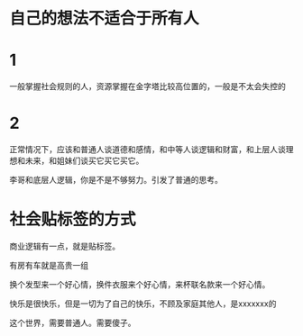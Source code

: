 # 自己的想法不适合于所有人

# 1
一般掌握社会规则的人，资源掌握在金字塔比较高位置的，一般是不太会失控的

# 2
正常情况下，应该和普通人谈道德和感情，和中等人谈逻辑和财富，和上层人谈理想和未来，和姐妹们谈买它买它买它。

李哥和底层人逻辑，你是不是不够努力。引发了普通的思考。


# 社会贴标签的方式
商业逻辑有一点，就是贴标签。

有房有车就是高贵一组

换个发型来一个好心情，换件衣服来个好心情，来杯联名款来一个好心情。

快乐是很快乐，但是一切为了自己的快乐，不顾及家庭其他人，是xxxxxxx的

这个世界，需要普通人。需要傻子。


